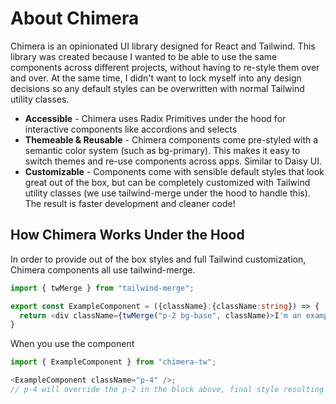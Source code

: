 # About Chimera

Chimera is an opinionated UI library designed for React and Tailwind. This library was created because I wanted to be able to use the same components across different projects, without having to re-style them over and over. At the same time, I didn't want to lock myself into any design decisions so any default styles can be overwritten with normal Tailwind utility classes.

- **Accessible** - Chimera uses Radix Primitives under the hood for interactive components like accordions and selects
- **Themeable & Reusable** - Chimera components come pre-styled with a semantic color system (such as bg-primary). This makes it easy to switch themes and re-use components across apps. Similar to Daisy UI.
- **Customizable** - Components come with sensible default styles that look great out of the box, but can be completely customized with Tailwind utility classes (we use tailwind-merge under the hood to handle this). The result is faster development and cleaner code!

## How Chimera Works Under the Hood

In order to provide out of the box styles and full Tailwind customization, Chimera components all use tailwind-merge.

```typescript
import { twMerge } from "tailwind-merge";

export const ExampleComponent = ({className}:{className:string}) => {
  return <div className={twMerge("p-2 bg-base", className)>I'm an example!</div>
}

```

When you use the component

```typescript
import { ExampleComponent } from "chimera-tw";

<ExampleComponent className="p-4" />;
// p-4 will override the p-2 in the block above, final style resulting in "p-4 bg-base"
```
